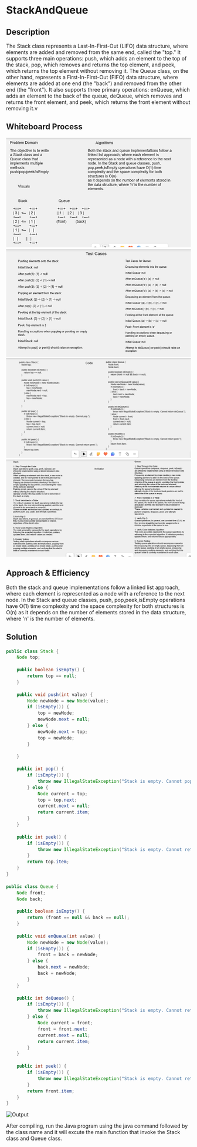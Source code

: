 # StackAndQueue

## Description

The Stack class represents a Last-In-First-Out (LIFO) data structure, where elements are added and removed from the same end,
called the "top." It supports three main operations: push, which adds an element to the top of the stack, pop,
which removes and returns the top element, and peek, which returns the top element without removing it. The Queue class, on the other hand,
represents a First-In-First-Out (FIFO) data structure, where elements are added at one end (the "back") and removed from the other end (the "front"). It also supports three primary operations: enQueue, which adds an element to the back of the queue, deQueue, which removes and returns the front element, and peek, which returns the front element without removing it.v

## Whiteboard Process

![WhiteBoard](../../../../../../assests/Challenge10%20WhiteBoard%20part1.png)
![WhiteBoard](../../../../../../assests/Challenge10%20WhiteBoard%20part2.png)
![WhiteBoard](../../../../../../assests/Challenge10%20WhiteBoard%20part3.png)
![WhiteBoard](../../../../../../assests/Challenge10%20WhiteBoard%20part4.png)

## Approach & Efficiency

Both the stack and queue implementations follow a linked list approach, where each element is represented as a node with a reference to the next
node. In the Stack and queue classes, push, pop,peek,isEmpty operations have O(1) time complexity and the space complexity for both structures is O(n)
as it depends on the number of elements stored in the data structure, where 'n' is the number of elements.

## Solution

```java
public class Stack {
    Node top;

    public boolean isEmpty() {
        return top == null;
    }

    public void push(int value) {
        Node newNode = new Node(value);
        if (isEmpty()) {
            top = newNode;
            newNode.next = null;
        } else {
            newNode.next = top;
            top = newNode;
        }

    }

    public int pop() {
        if (isEmpty()) {
            throw new IllegalStateException("Stack is empty. Cannot pop.");
        } else {
            Node current = top;
            top = top.next;
            current.next = null;
            return current.item;
        }
    }

    public int peek() {
        if (isEmpty()) {
            throw new IllegalStateException("Stack is empty. Cannot return peek.");
        }
        return top.item;
    }
}

public class Queue {
    Node front;
    Node back;

    public boolean isEmpty() {
        return (front == null && back == null);
    }

    public void enQueue(int value) {
        Node newNode = new Node(value);
        if (isEmpty()) {
            front = back = newNode;
        } else {
            back.next = newNode;
            back = newNode;
        }
    }

    public int deQueue() {
        if (isEmpty()) {
            throw new IllegalStateException("Stack is empty. Cannot return deQueue.");
        } else {
            Node current = front;
            front = front.next;
            current.next = null;
            return current.item;
        }
    }

    public int peek() {
        if (isEmpty()) {
            throw new IllegalStateException("Stack is empty. Cannot return peek.");
        }
        return front.item;
    }
}
````

![Output](../../../../../../assests/challenge%2010%20output.png)

After compiling, run the Java program using the java command followed by the class name and it will excute the main function that invoke the Stack class and Queue class.
